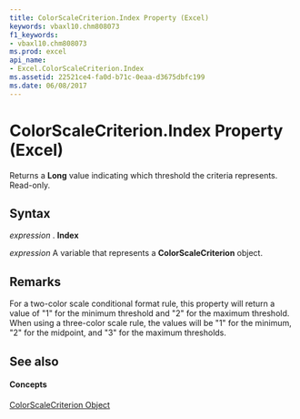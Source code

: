 ```yaml
---
title: ColorScaleCriterion.Index Property (Excel)
keywords: vbaxl10.chm808073
f1_keywords:
- vbaxl10.chm808073
ms.prod: excel
api_name:
- Excel.ColorScaleCriterion.Index
ms.assetid: 22521ce4-fa0d-b71c-0eaa-d3675dbfc199
ms.date: 06/08/2017
---
```



# ColorScaleCriterion.Index Property (Excel)

Returns a **Long** value indicating which threshold the criteria represents. Read-only.


## Syntax

 _expression_ . **Index**

 _expression_ A variable that represents a **ColorScaleCriterion** object.


## Remarks

For a two-color scale conditional format rule, this property will return a value of "1" for the minimum threshold and "2" for the maximum threshold. When using a three-color scale rule, the values will be "1" for the minimum, "2" for the midpoint, and "3" for the maximum thresholds.


## See also


#### Concepts


[ColorScaleCriterion Object](colorscalecriterion-object-excel.md)

